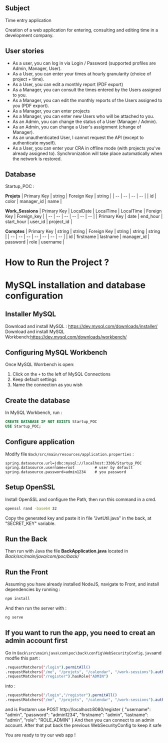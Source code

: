 ## Subject

Time entry application

Creation of a web application for entering, consulting and editing time in a development company.

## User stories

- As a user, you can log in via Login / Password (supported profiles are Admin, Manager, User).
- As a User, you can enter your times at hourly granularity (choice of project + time).
- As a User, you can edit a monthly report (PDF export)
- As a Manager, you can consult the times entered by the Users assigned to you.
- As a Manager, you can edit the monthly reports of the Users assigned to you (PDF export).
- As a Manager, you can enter projects
- As a Manager, you can enter new Users who will be attached to you.
- As an Admin, you can change the status of a User (Manager / Admin).
- As an Admin, you can change a User's assignment (change of Manager).
- As an unauthenticated User, I cannot request the API (except to authenticate myself).
- As a User, you can enter your CRA in offline mode (with projects you've already assigned to). Synchronization will take place automatically when the network is restored.

## Database

Startup_POC :

**Projets**
| Primary Key | string | Foreign Key | string |
| -- | -- | -- | -- |
| id | color | manager_id | name |

**Work_Sessions**
| Primary Key | LocalDate | LocalTime | LocalTime | Foreign Key | Foreign_key |
| -- | -- | -- | -- | -- | -- |
| Primary Key | date | end_hour | start_hour | user_id | project_id |

**Comptes**
| Primary Key | string | string | Foreign Key | string | string | string |
| -- | -- | -- | -- | -- | -- | -- |
| id | firstname | lastname | manager_id | password | role | username |


# How to Run the Project ?

# MySQL installation and database configuration

## Installer MySQL
Download and install MySQL : https://dev.mysql.com/downloads/installer/
Download and install MySQL Workbench:https://dev.mysql.com/downloads/workbench/

## Configuring MySQL Workbench
Once MySQL Worrbench is open:
1. Click on the `+` to the left of MySQL Connections
2. Keep default settings
3. Name the connection as you wish

## Create the database
In MySQL Workbench, run :
```sql
CREATE DATABASE IF NOT EXISTS Startup_POC
USE Startup_POC;
```

## Configure application
Modify file `Back/src/main/resources/application.properties` :
```properties
spring.datasource.url=jdbc:mysql://localhost:3306/Startup_POC
spring.datasource.username=root         # user by default
spring.datasource.password=admin1234    # you password
```
## Setup OpenSSL

Install OpenSSL and configure the Path, then run this command in a cmd.
``` bash
openssl rand -base64 32
```
Copy the generated key and paste it in file "JwtUtil.java" in the back, at "SECRET_KEY" variable.

## Run the Back

Then run with Java the file **BackApplication.java** located in *Back/src/main/java/com/poc/back/*

## Run the Front

Assuming you have already installed NodeJS, navigate to Front, and install dependencies by running :
```bash
npm install
```

And then run the server with :
```bash
ng serve
```
## If you want to run the app, you need to creat an admin account first

Go in `Back\src\main\java\com\poc\back\config\WebSecurityConfig.java`and modfie this part :
``` bash
.requestMatchers("/login").permitAll()
.requestMatchers("/me", "/projets", "/calendar", "/work-sessions").authenticated()
.requestMatchers("/register").hasRole("ADMIN")
```  
into : 
``` bash
.requestMatchers("/login","/register").permitAll()
.requestMatchers("/me", "/projets", "/calendar", "/work-sessions").authenticated()
```  
and is Postamn use 
POST http://localhost:8080/register
{
  "username": "admin",
  "password": "admin1234",
  "firstname": "admin",
  "lastname": "admin",
  "role": "ROLE_ADMIN"
}
And then you can connect to an admin account. After that put back the previous WebSecurityConfig to keep it safe 


You are ready to try our web app !
